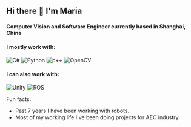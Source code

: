 ## Hi there 👋 I'm Maria
#### Computer Vision and Software Engineer currently based in Shanghai, China
#### I mostly work with: 
![C#](https://img.shields.io/badge/c%23-%23239120.svg?style=for-the-badge&logo=c-sharp&logoColor=white)
![Python](https://img.shields.io/badge/python-3670A0?style=for-the-badge&logo=python&logoColor=ffdd54)
![c++](https://img.shields.io/badge/C%2B%2B-00599C?style=for-the-badge&logo=c%2B%2B&logoColor=white)
![OpenCV](https://img.shields.io/badge/opencv-%23white.svg?style=for-the-badge&logo=opencv&logoColor=white)

#### I can also work with: 
![Unity](https://img.shields.io/badge/unity-%23000000.svg?style=for-the-badge&logo=unity&logoColor=white)
![ROS](https://img.shields.io/badge/ros-%230A0FF9.svg?style=for-the-badge&logo=ros&logoColor=white)

Fun facts:
 - Past 7 years I have been working with robots. 
 - Most of my working life I've been doing projects for AEC industry.

<!--
**mariarzv/mariarzv** is a ✨ _special_ ✨ repository because its `README.md` (this file) appears on your GitHub profile.

Here are some ideas to get you started:

- 🔭 I’m currently working on ...
- 🌱 I’m currently learning ...
- 👯 I’m looking to collaborate on ...
- 🤔 I’m looking for help with ...
- 💬 Ask me about ...
- 📫 How to reach me: ...
- 😄 Pronouns: ...
- ⚡ Fun fact: ...
-->

